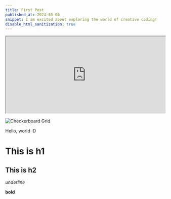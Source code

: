 ```yaml
---
title: First Post
published_at: 2024-03-06
snippet: I am excited about exploring the world of creative coding!
disable_html_sanitization: true
---
```


<iframe src="https://editor.p5js.org/chococake1/full/GuNAEq_wN" width="100%" height="242px"></iframe>

![Checkerboard Grid](/grid/grid1.png)

Hello, world :D

# This is h1

## This is h2

_underline_

**bold**
